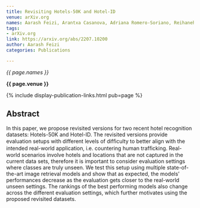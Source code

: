```yaml
---
title: Revisiting Hotels-50K and Hotel-ID
venue: arXiv.org
names: Aarash Feizi, Arantxa Casanova, Adriana Romero-Soriano, Reihaneh Rabbany
tags:
- arXiv.org
link: https://arxiv.org/abs/2207.10200
author: Aarash Feizi
categories: Publications

---
```


*{{ page.names }}*

**{{ page.venue }}**

{% include display-publication-links.html pub=page %}

## Abstract

In this paper, we propose revisited versions for two recent hotel recognition datasets: Hotels-50K and Hotel-ID. The revisited versions provide evaluation setups with different levels of difﬁculty to better align with the intended real-world application, i.e. countering human trafﬁcking. Real-world scenarios involve hotels and locations that are not captured in the current data sets, therefore it is important to consider evaluation settings where classes are truly unseen. We test this setup using multiple state-of-the-art image retrieval models and show that as expected, the models’ performances decrease as the evaluation gets closer to the real-world unseen settings. The rankings of the best performing models also change across the different evaluation settings, which further motivates using the proposed revisited datasets.